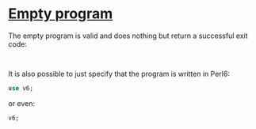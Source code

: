 [1]: https://rosettacode.org/wiki/Empty_program

# [Empty program][1]

The empty program is valid and does nothing but return a successful exit code:

```raku
 
```


It is also possible to just specify that the program is written in Perl6:

```raku
use v6;
```


or even:

```raku
v6;
```